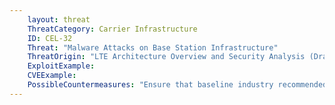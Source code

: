 ```yaml
---
    layout: threat
    ThreatCategory: Carrier Infrastructure
    ID: CEL-32
    Threat: "Malware Attacks on Base Station Infrastructure"
    ThreatOrigin: "LTE Architecture Overview and Security Analysis (Draft NISTIR 8071) [^166]"
    ExploitExample:
    CVEExample:
    PossibleCountermeasures: "Ensure that baseline industry recommended practices are implemented and validated"
---
```

